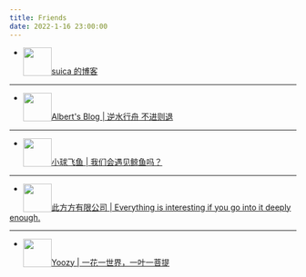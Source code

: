 ```yaml
---
title: Friends
date: 2022-1-16 23:00:00
---
```




- <img src="https://suicablog.cobaltkiss.blue/images/profile%20picture.png" style="float:left" width=50 height=50 /> 

[suica 的博客](https://suicablog.cobaltkiss.blue)

---

- <img src="https://blog.lingyf.com/images/icon.svg" style="float:left" width=50 height=50 /> 

[Albert's Blog | 逆水行舟 不进则退](https://blog.lingyf.com)

---

- <img src="https://cdn.jsdelivr.net/gh/Mantyke/photo@master/star_min.png" style="float:left" width=50 height=50 />

[小球飞鱼 | 我们会遇见鲸鱼吗？](https://mantyke.icu)

---

- <img src="https://picsum.photos/50/50" style="float:left" width=50 height=50 />

[此方方有限公司 | Everything is interesting if you go into it deeply enough.](https://blog.konata.co)

---

- <img src="https://picsum.photos/52/52" style="float:left" width=50 height=50 />

[Yoozy | 一花一世界，一叶一菩提](http://blog.sharktale.xyz/)